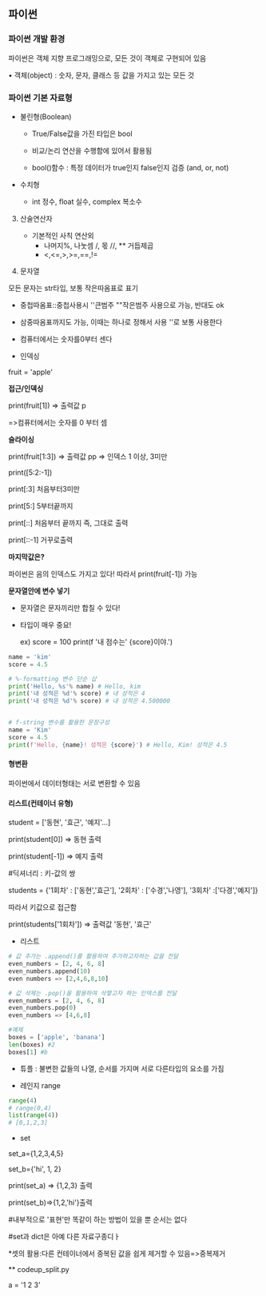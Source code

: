 ## 파이썬

### 파이썬 개발 환경

파이썬은 객체 지향 프로그래밍으로, 모든 것이 객체로 구현되어 있음 

• 객체(object) : 숫자, 문자, 클래스 등 값을 가지고 있는 모든 것



### 파이썬 기본 자료형

* 불린형(Boolean)
  
  - True/False값을 가진 타입은 bool
  
  - 비교/논리 연산을 수행함에 있어서 활용됨
  
  - bool()함수 : 특정 데이터가 true인지 false인지 검증 (and, or, not)
- 수치형
  
  - int 정수, float 실수, complex 복소수



3. 산술연산자
   
   - 기본적인 사칙 연산외
     - 나머지%, 나눗셈 /, 몫 //, ** 거듭제곱
     - <,<=,>,>=,==,!=

4. 문자열

모든 문자는 str타입, 보통 작은따옴표로 표기

- 중첩따옴표::중첩사용시 ''큰범주 ""작은범주 사용으로 가능, 반대도 ok

- 삼중따옴표까지도 가능, 이때는 하나로 정해서 사용 ''로 보통 사용한다

- 컴퓨터에서는 숫자를0부터 센다

- 인덱싱

fruit = 'apple'



**접근/인덱싱**

print(fruit[1]) => 출력값 p

=>컴퓨터에서는 숫자를 0 부터 셈

**슬라이싱**

print(fruit[1:3]) => 출력값 pp => 인덱스 1 이상, 3미만

print([5:2:-1])

print[:3] 처음부터3미만

print[5:] 5부터끝까지

print[::] 처음부터 끝까지 즉, 그대로 출력

print[::-1]  거꾸로출력



**마지막값은?**

파이썬은 음의 인덱스도 가지고 있다!  따라서 print(fruit[-1]) 가능

**문자열안에 변수 넣기**

- 문자열은 문자끼리만 합칠 수 있다!
- 타입이 매우 중요!
  
  ex) score = 100  print(f '내 점수는' {score}이야.')

```python
name = 'kim'
score = 4.5

# %-formatting 변수 단순 삽
print('Hello, %s'% name) # Hello, kim
print('내 성적은 %d'% score) # 내 성적은 4
print('내 성적은 %d'% score) # 내 성적은 4.500000 


# f-string 변수를 활용한 문장구성
name = 'Kim'
score = 4.5
print(f'Hello, {name}! 성적은 {score}') # Hello, Kim! 성적은 4.5
```

#### 형변환

파이썬에서 데이터형태는 서로 변환할 수 있음

#### 리스트(컨테이너 유형)

student = ['동현', '효근', '예지'...]

print(student[0]) => 동현 출력

print(student[-1]) => 예지 출력

#딕셔너리 : 키-값의 쌍

students = {'1회차' : ['동현','효근'], '2회차' : ['수경','나영'], '3회차' :['다경','예지']}

따라서 키값으로 접근함

print(students['1회차']) => 출력값 '동현', '효근'



* 리스트 

```python
# 값 추가는 .append()를 활용하여 추가하고자하는 값을 전달
even_numbers = [2, 4, 6, 8]
even_numbers.append(10)
even numbers => [2,4,6,8,10]

# 값 삭제는 .pop()을 활용하여 삭젷고자 하는 인덱스를 전달
even_numbers = [2, 4, 6, 8]
even_numbers.pop(0)
even_numbers => [4,6,8]

#예제
boxes = ['apple', 'banana']
len(boxes) #2
boxes[1] #b
```


- 튜플 : 불변한 값들의 나열, 순서를 가지며 서로 다른타입의 요소를 가짐

- 레인지 range

```python
range(4)
# range(0,4)
list(range(4))
# [0,1,2,3]
```

- set

set_a={1,2,3,4,5}

set_b={'hi', 1, 2}

print(set_a) => {1,2,3} 출력

print(set_b)=>{1,2,'hi'}출력

#내부적으로 '표현'만 똑같이 하는 방법이 있을 뿐 순서는 없다

#set과 dict은 아예 다른 자료구종디ㅏ

*셋의 활용:다른 컨테이너에서 중복된 값을 쉽게 제거할 수 있음=>중복제거

** codeup_split.py

a = '1 2 3'